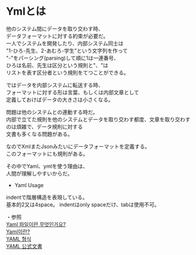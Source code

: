 # Ymlとは


他のシステム間にデータを取り交わす時、  
データフォーマットに対する約束が必要だ。  
一人でシステムを開発したり、内部システム同士は  
"1-ひろ-先生、2-あむろ-学生"という文字列を作って  
"-"をパーシング(parsing)して順に1は一連番号、  
ひろは名前、先生は区分という規則と"、"は  
リストを表す区分者という規則をてつことができる。  


ではデータを内部システムに転送する時、  
フォーマットに対する形は言葉、もしくは内部文章として  
定義しておけばデータの大きさは小さくなる。  


問題は他のシステムとの連動する時だ。  
内部で立てた規則を他のシステムとデータを取り交わす都度、文章を取り交わすのは煩雑で、データ規則に対する  
文書も多くなる問題がある。  

 
なのでXmlまたJsonみたいにデータフォーマットを定義する。  
このフォーマットにも規則がある。


その中でYaml、ymlを使う理由は、  
人間が理解しやすいからだ。


- Yaml Usage  

indentで階層構造を表現している。  
基本的2又は4space。
indentはonly spaceだけ、tabは使用不可。


・参照  
[Yaml 파일이란 무엇인가요?](https://www.inflearn.com/questions/16184)  
[Yaml이란?](https://velog.io/@jnine/YAML%EC%9D%B4%EB%9E%80)  
[YAML 형식](https://teeeeeeemo.tistory.com/15)  
[YAML 公式文書](https://yaml.org/)